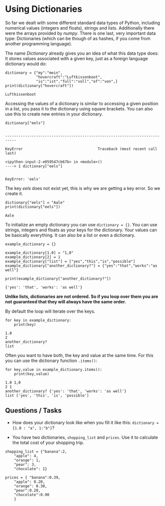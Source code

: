 
# Using Dictionaries

So far we dealt with some different standard data types of Python, including numerical values (integers and floats), strings and lists. Additionally there were the arrays provided by *numpy*. There is one last, very important data type: Dictionaries (which can be though of as hashes, if you come from another programming language).

The name *Dictionary* already gives you an idea of what this data type does: It stores values associated with a given key, just as a foreign language dictionary would do:


    dictionary = {"my":"mein",
                  "hovercraft":"Luftkissenboot",
                  "is":"ist","full":"voll","of":"von",}
    print(dictionary["hovercraft"])

    Luftkissenboot


Accessing the values of a dictionary is similar to accessing a given position in a list, you pass it to the dictionary using square brackets. You can also use this to create new entries in your dictionary.


    dictionary["eels"]


    ---------------------------------------------------------------------------

    KeyError                                  Traceback (most recent call last)

    <ipython-input-2-e059547cb67b> in <module>()
    ----> 1 dictionary["eels"]


    KeyError: 'eels'


The key *eels* does not exist yet, this is why we are getting a key error. So we create it.


    dictionary["eels"] = "Aale"
    print(dictionary["eels"])

    Aale


To initialize an empty dictionary you can use `dictionary = {}`. You can use strings, integers and floats as your keys for the dictionary. Your values can be basically everything. It can also be a list or even a dictionary.


    example_dictionary = {}

    example_dictionary[1.0] = "1,0"
    example_dictionary[2] = 1
    example_dictionary["list"] = ["yes","this","is","possible"]
    example_dictionary["another_dictionary?"] = {"yes":"that","works":"as well"}

    print(example_dictionary["another_dictionary?"])

    {'yes': 'that', 'works': 'as well'}


**Unlike lists, dictionaries are not ordered. So if you loop over them you are not guaranteed that they will always have the same order.**

By default the loop will iterate over the keys.


    for key in example_dictionary:
        print(key)

    1.0
    2
    another_dictionary?
    list


Often you want to have both, the key and value at the same time. For this you can use the dictionary function `.items()`:


    for key,value in example_dictionary.items():
        print(key,value)

    1.0 1,0
    2 1
    another_dictionary? {'yes': 'that', 'works': 'as well'}
    list ['yes', 'this', 'is', 'possible']


## Questions / Tasks

* How does your dictionary look like when you fill it like this: `dictionary = {1.0 : "a", 1:"b"}`?

* You have two dictionaries, `shopping_list` and `prices`. Use it to calculate the total cost of your shopping trip.

```
shopping_list = {"banana":2,
    "apple": 4,
    "orange": 1,
    "pear": 3,
    "chocolate": 1}
```

```
prices = { "banana":0.39,
    "apple": 0.20,
    "orange": 0.30,
    "pear":0.20,
    "chocolate":0.90
    }
```
